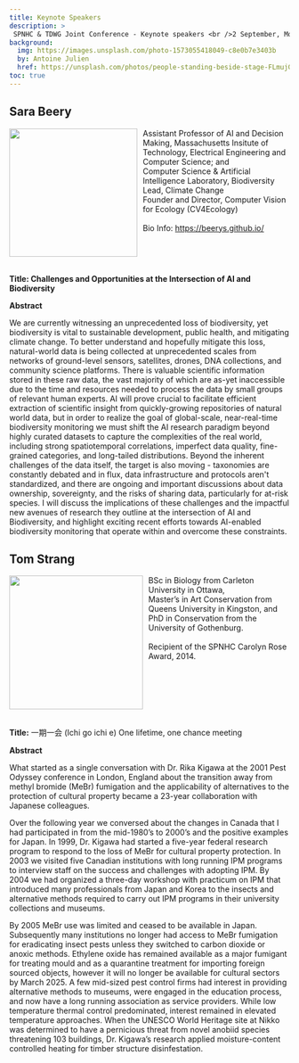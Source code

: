 ```yaml
---
title: Keynote Speakers
description: >
 SPNHC & TDWG Joint Conference - Keynote speakers <br />2 September, Monday 13:00 - 15:00
background:
  img: https://images.unsplash.com/photo-1573055418049-c8e0b7e3403b
  by: Antoine Julien
  href: https://unsplash.com/photos/people-standing-beside-stage-FLmujG5l7uE
toc: true
---
```



## Sara Beery
<div>
  <div  style="float:left;box-sizing: border-box;padding-right:10px;width:240px">
    <img src="https://static.tdwg.org/conferences/2024/images/keynotes/beery-sqr.jpg" width="230px"> 
  </div>
  <div>
    <p>Assistant Professor of AI and Decision Making, 
      Massachusetts Insitute of Technology, Electrical Engineering and Computer Science; and <br />
      Computer Science & Artificial Intelligence Laboratory, Biodiversity Lead, Climate Change <br /> 
      Founder and Director, Computer Vision for Ecology (CV4Ecology)<br />
      <br />
      Bio Info: <a href="https://beerys.github.io/">https://beerys.github.io/</a>
    </p>
  </div>
</div>
<div style="clear:left">&nbsp;</div>

**Title:  Challenges and Opportunities at the Intersection of AI and Biodiversity**

**Abstract**

We are currently witnessing an unprecedented loss of biodiversity, yet biodiversity is vital to sustainable development, public health, and mitigating climate change. To better understand and hopefully mitigate this loss, natural-world data is being collected at unprecedented scales from networks of ground-level sensors, satellites, drones, DNA collections, and community science platforms. There is valuable scientific information stored in these raw data, the vast majority of which are as-yet inaccessible due to the time and resources needed to process the data by small groups of relevant human experts. AI will prove crucial to facilitate efficient extraction of scientific insight from quickly-growing repositories of natural world data, but in order to realize the goal of global-scale, near-real-time biodiversity monitoring we must shift the AI research paradigm beyond highly curated datasets to capture the complexities of the real world, including strong spatiotemporal correlations, imperfect data quality, fine-grained categories, and long-tailed distributions. Beyond the inherent challenges of the data itself, the target is also moving - taxonomies are constantly debated and in flux, data infrastructure and protocols aren't standardized, and there are ongoing and important discussions about data ownership, sovereignty, and the risks of sharing data, particularly for at-risk species. I will discuss the implications of these challenges and the impactful new avenues of research they outline at the intersection of AI and Biodiversity, and highlight exciting recent efforts towards AI-enabled biodiversity monitoring that operate within and overcome these constraints.


## Tom Strang

<div>
  <div  style="float:left;padding-right:10px;width:240px">
    <img src="https://static.tdwg.org/conferences/2024/images/keynotes/strang-sqr.jpg" width="240px">
  </div>
  <div>
    <p>BSc in Biology from Carleton University in Ottawa,<br />
     Master’s in Art Conservation from Queens University in Kingston, and<br />
     PhD in Conservation from the University of Gothenburg.<br />
     <br />
     Recipient of the SPNHC Carolyn Rose Award, 2014.
    </p>
  </div>
</div>
<div style="clear:left">&nbsp;</div>

**Title:** 一期一会  (Ichi go ichi e) One lifetime, one chance meeting

**Abstract**

What started as a single conversation with Dr. Rika Kigawa at the 2001 Pest Odyssey conference in London, England about the transition away from methyl bromide (MeBr) fumigation and the applicability of alternatives to the protection of cultural property became a 23-year collaboration with Japanese colleagues. 

Over the following year we conversed about the changes in Canada that I had participated in from the mid-1980’s to 2000’s and the positive examples for Japan. In 1999, Dr. Kigawa had started a five-year federal research program to respond to the loss of MeBr for cultural property protection. In 2003 we visited five Canadian institutions with long running IPM programs to interview staff on the success and challenges with adopting IPM. By 2004 we had organized a three-day workshop with practicum on IPM that introduced many professionals from Japan and Korea to the insects and alternative methods required to carry out IPM programs in their university collections and museums. 

By 2005 MeBr use was limited and ceased to be available in Japan. Subsequently many institutions no longer had access to MeBr fumigation for eradicating insect pests unless they switched to carbon dioxide or anoxic methods. Ethylene oxide has remained available as a major fumigant for treating mould and as a quarantine treatment for importing foreign sourced objects, however it will no longer be available for cultural sectors by March 2025.   A few mid-sized pest control firms had interest in providing alternative methods to museums, were engaged in the education process, and now have a long running association as service providers. 
While low temperature thermal control predominated, interest remained in elevated temperature approaches. When the UNESCO World Heritage site at Nikko was determined to have a pernicious threat from novel anobiid species threatening 103 buildings, Dr. Kigawa’s research applied moisture-content controlled heating for timber structure disinfestation.
